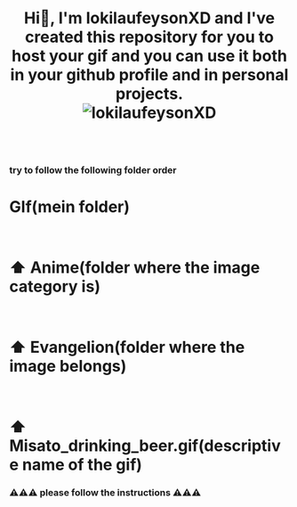 <div id="header" align="center">
    <h1 align="centar"> 
        Hi👋, I'm lokilaufeysonXD and I've created this repository for you to host your gif and you can use it both in your github profile and in personal projects.
        <br/> 
       <img src="https://img.shields.io/github/watchers/lokilaufeysonXD/Gif_Imagen_Redmi_Perfil?style=for-the-badge" alt="lokilaufeysonXD" /> 
    </h1> 
</div>
    <br/>
    <br/>

### try to follow the following folder order

<div id="header" align="center">
    <h1 align="left"> 
        GIf(mein folder)
    </h1> &nbsp;&nbsp;
        <h1 align="left"> 
        ⬆ Anime(folder where the image category is)
    </h1>
        </h1> &nbsp;&nbsp;&nbsp;&nbsp; 
    <h1 align="left"> 
        ⬆ Evangelion(folder where the image belongs)
    </h1> &nbsp;&nbsp;&nbsp;&nbsp; &nbsp;&nbsp;&nbsp;&nbsp;
        <h1 align="left"> 
        ⬆ Misato_drinking_beer.gif(descriptive name of the gif)
    </h1>  
</div>

### ⚠⚠⚠ please follow the instructions ⚠⚠⚠